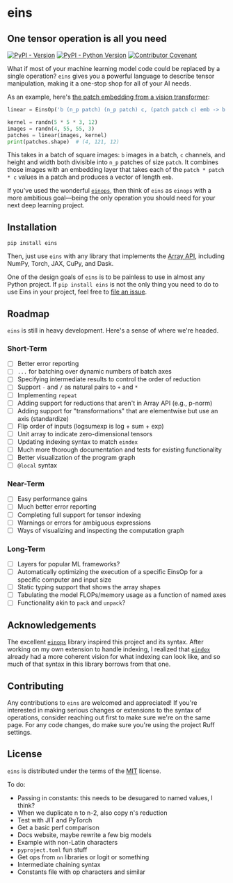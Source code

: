 # eins
## One tensor operation is all you need

[![PyPI - Version](https://img.shields.io/pypi/v/eins.svg)](https://pypi.org/project/eins)
[![PyPI - Python Version](https://img.shields.io/pypi/pyversions/eins.svg)](https://pypi.org/project/eins)
[![Contributor Covenant](https://img.shields.io/badge/Contributor%20Covenant-2.1-4baaaa.svg)](code_of_conduct.md)

What if most of your machine learning model code could be replaced by a single operation? `eins` gives you a powerful language to describe tensor manipulation, making it a one-stop shop for all of your AI needs.

As an example, here's [the patch embedding from a vision transformer](https://nn.labml.ai/transformers/vit/index.html#PatchEmbeddings):
```python
linear = EinsOp('b (n_p patch) (n_p patch) c, (patch patch c) emb -> b (n_p n_p) emb')

kernel = randn(5 * 5 * 3, 12)
images = randn(4, 55, 55, 3)
patches = linear(images, kernel)
print(patches.shape)  # (4, 121, 12)
```

This takes in a batch of square images: `b` images in a batch, `c` channels, and height and width both divisible into `n_p` patches of size `patch`. It combines those images with an embedding layer that takes each of the `patch * patch * c` values in a patch and produces a vector of length `emb`.

If you've used the wonderful [`einops`](https://github.com/arogozhnikov/einops), then think of `eins` as `einops` with a more ambitious goal—being the only operation you should need for your next deep learning project.

## Installation

```console
pip install eins
```

Then, just use `eins` with any library that implements the [Array API](https://data-apis.org/array-api/latest/index.html#), including NumPy, Torch, JAX, CuPy, and Dask.

One of the design goals of `eins` is to be painless to use in almost any Python project. If `pip install eins` is not the only thing you need to do to use Eins in your project, feel free to [file an issue](https://github.com/nicholas-miklaucic/eins/issues/new).

## Roadmap

`eins` is still in heavy development. Here's a sense of where we're headed.

### Short-Term

- [ ] Better error reporting
- [ ] `...` for batching over dynamic numbers of batch axes
- [ ] Specifying intermediate results to control the order of reduction
- [ ] Support `-` and `/` as natural pairs to `+` and `*`
- [ ] Implementing `repeat`
- [ ] Adding support for reductions that aren't in Array API (e.g., p-norm)
- [ ] Adding support for "transformations" that are elementwise but use an axis (standardize)
- [ ] Flip order of inputs (logsumexp is log + sum + exp)
- [ ] Unit array to indicate zero-dimensional tensors
- [ ] Updating indexing syntax to match `eindex`
- [ ] Much more thorough documentation and tests for existing functionality
- [ ] Better visualization of the program graph
- [ ] `@local` syntax

### Near-Term
- [ ] Easy performance gains
- [ ] Much better error reporting
- [ ] Completing full support for tensor indexing
- [ ] Warnings or errors for ambiguous expressions
- [ ] Ways of visualizing and inspecting the computation graph

### Long-Term
- [ ] Layers for popular ML frameworks?
- [ ] Automatically optimizing the execution of a specific EinsOp for a specific computer and input size
- [ ] Static typing support that shows the array shapes
- [ ] Tabulating the model FLOPs/memory usage as a function of named axes
- [ ] Functionality akin to `pack` and `unpack`?

## Acknowledgements

The excellent [`einops`](https://github.com/arogozhnikov/einops) library inspired this project and its syntax. After working on my own extension to handle indexing, I realized that [`eindex`](https://github.com/arogozhnikov/eindex) already had a more coherent vision for what indexing can look like, and so much of that syntax in this library borrows from that one.

## Contributing

Any contributions to `eins` are welcomed and appreciated! If you're interested in making serious changes or extensions to the syntax of operations, consider reaching out first to make sure we're on the same page. For any code changes, do make sure you're using the project Ruff settings.

## License

`eins` is distributed under the terms of the [MIT](https://spdx.org/licenses/MIT.html) license.


To do:

- Passing in constants: this needs to be desugared to named values, I think?
- When we duplicate n to n-2, also copy n's reduction
- Test with JIT and PyTorch
- Get a basic perf comparison
- Docs website, maybe rewrite a few big models
- Example with non-Latin characters
- `pyproject.toml` fun stuff
- Get ops from `nn` libraries or logit or something
- Intermediate chaining syntax
- Constants file with op characters and similar